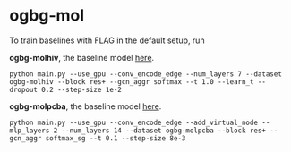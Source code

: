 # ogbg-mol

To train baselines with FLAG in the default setup, run

**ogbg-molhiv**, the baseline model [here](https://github.com/lightaime/deep_gcns_torch/tree/master/examples/ogb).

	python main.py --use_gpu --conv_encode_edge --num_layers 7 --dataset ogbg-molhiv --block res+ --gcn_aggr softmax --t 1.0 --learn_t --dropout 0.2 --step-size 1e-2
	
**ogbg-molpcba**, the baseline model [here](https://github.com/lightaime/deep_gcns_torch/tree/master/examples/ogb).

	python main.py --use_gpu --conv_encode_edge --add_virtual_node --mlp_layers 2 --num_layers 14 --dataset ogbg-molpcba --block res+ --gcn_aggr softmax_sg --t 0.1 --step-size 8e-3

